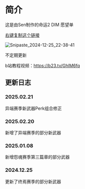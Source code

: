 # 简介
这是由Sen制作的命运2 DIM 愿望单

[右键复制这个链接](https://raw.githubusercontent.com/TonySen1/DIM-wish-list-for-Sen-for-Chinese/refs/heads/main/%E6%84%BF%E6%9C%9B%E5%8D%95.txt)

![Snipaste_2024-12-25_22-38-41](https://github.com/user-attachments/assets/141d9d7d-77dc-4601-b524-a3a6f00e66dc)


不定期更新

b站教程视频：https://b23.tv/GhlM6fq

## 更新日志
### 2025.02.21
异端赛季新武器Perk组合修正
### 2025.02.20
新增了异端赛季的部分新武器
### 2025.01.08
新增怨魂赛季第三篇章的部分武器
### 2024.12.25
更新了终焉赛季的部分新武器

